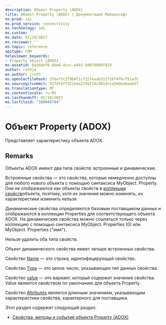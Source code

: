 ```yaml
---
description: Объект Property (ADOX)
title: Объект Property (ADOX) | Документация Майкрософт
ms.prod: sql
ms.prod_service: connectivity
ms.technology: ado
ms.custom: ''
ms.date: 01/19/2017
ms.reviewer: ''
ms.topic: reference
apitype: COM
helpviewer_keywords:
- Property object [ADOX]
ms.assetid: 6a56def6-dbe6-4ccc-a491-8d076889f019
author: rothja
ms.author: jroth
ms.openlocfilehash: 3fba73c2f9b0f1c722feaab311f1b74fbcf91a35
ms.sourcegitcommit: 917df4ffd22e4a229af7dc481dcce3ebba0aa4d7
ms.translationtype: MT
ms.contentlocale: ru-RU
ms.lasthandoff: 02/10/2021
ms.locfileid: "100049794"
---
```

# <a name="property-object-adox"></a>Объект Property (ADOX)
Представляет характеристику объекта ADOX.  
  
## <a name="remarks"></a>Remarks  
 Объекты ADOX имеют два типа свойств: встроенные и динамические.  
  
 Встроенные свойства — это свойства, которые немедленно доступны для любого нового объекта с помощью синтаксиса MyObject. Property. Они не отображаются как объекты свойств в [коллекции свойств](../ado-api/properties-collection-ado.md)объекта, поэтому, хотя их значения можно изменять, их характеристики изменить нельзя.  
  
 Динамические свойства определяются базовым поставщиком данных и отображаются в коллекции Properties для соответствующего объекта ADOX.  На динамические свойства можно ссылаться только через коллекцию с помощью синтаксиса MyObject. Properties (0) или MyObject. Properties ("имя").  
  
 Нельзя удалить оба типа свойств.  
  
 Объект динамического свойства имеет четыре встроенных свойства.  
  
 Свойство [Name](../ado-api/name-property-ado.md) — это строка, идентифицирующая свойство.  
  
 Свойство [Type](../ado-api/type-property-ado.md) — это целое число, указывающее тип данных свойства.  
  
 Свойство [value](../ado-api/value-property-ado.md) — это вариант, который содержит значение свойства. Value является свойством по умолчанию для объекта Property.  
  
 Свойство [Attributes](../ado-api/attributes-property-ado.md) является длинным значением, указывающим характеристики свойства, характерного для поставщика.  
  
 Этот раздел содержит следующий раздел.  
  
-   [Свойства, методы и события объекта Property (ADOX)](./adox-property-object-properties-methods-and-events.md)